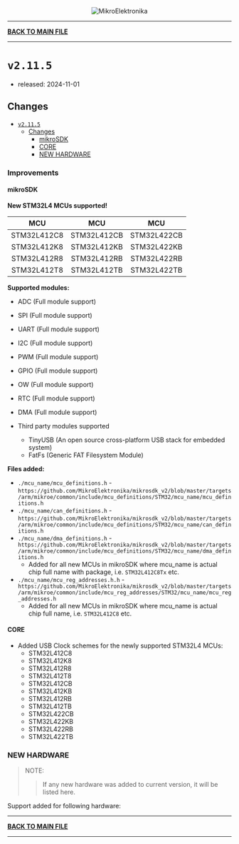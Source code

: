 <p align="center">
  <img src="http://www.mikroe.com/img/designs/beta/logo_small.png?raw=true" alt="MikroElektronika"/>
</p>

---

**[BACK TO MAIN FILE](../../changelog.md)**

---

# `v2.11.5`

+ released: 2024-11-01

## Changes

+ [`v2.11.5`](#v2115)
  + [Changes](#changes)
    + [mikroSDK](#mikrosdk)
    + [CORE](#core)
    + [NEW HARDWARE](#new-hardware)

### Improvements

#### mikroSDK

**New STM32L4 MCUs supported!**

|        MCU        |        MCU       |        MCU        |
| :---------------: | :--------------: | :---------------: |
|    STM32L412C8    |   STM32L412CB    |    STM32L422CB    |
|    STM32L412K8    |   STM32L412KB    |    STM32L422KB    |
|    STM32L412R8    |   STM32L412RB    |    STM32L422RB    |
|    STM32L412T8    |   STM32L412TB    |    STM32L422TB    |

**Supported modules:**

+ ADC (Full module support)
+ SPI (Full module support)
+ UART (Full module support)
+ I2C (Full module support)
+ PWM (Full module support)
+ GPIO (Full module support)
+ OW (Full module support)
+ RTC (Full module support)
+ DMA (Full module support)

+ Third party modules supported
  + TinyUSB (An open source cross-platform USB stack for embedded system)
  + FatFs (Generic FAT Filesystem Module)

**Files added:**

+ `./mcu_name/mcu_definitions.h` - `https://github.com/MikroElektronika/mikrosdk_v2/blob/master/targets/arm/mikroe/common/include/mcu_definitions/STM32/mcu_name/mcu_definitions.h`
+ `./mcu_name/can_definitions.h` - `https://github.com/MikroElektronika/mikrosdk_v2/blob/master/targets/arm/mikroe/common/include/mcu_definitions/STM32/mcu_name/can_definitions.h`
+ `./mcu_name/dma_definitions.h` - `https://github.com/MikroElektronika/mikrosdk_v2/blob/master/targets/arm/mikroe/common/include/mcu_definitions/STM32/mcu_name/dma_definitions.h`
  + Added for all new MCUs in mikroSDK where mcu_name is actual chip full name with package, i.e. `STM32L412C8Tx` etc.
+ `./mcu_name/mcu_reg_addresses.h.h` - `https://github.com/MikroElektronika/mikrosdk_v2/blob/master/targets/arm/mikroe/common/include/mcu_reg_addresses/STM32/mcu_name/mcu_reg_addresses.h`
  + Added for all new MCUs in mikroSDK where mcu_name is actual chip full name, i.e. `STM32L412C8` etc.


#### CORE

+ Added USB Clock schemes for the newly supported STM32L4 MCUs:
  + STM32L412C8
  + STM32L412K8
  + STM32L412R8
  + STM32L412T8
  + STM32L412CB
  + STM32L412KB
  + STM32L412RB
  + STM32L412TB
  + STM32L422CB
  + STM32L422KB
  + STM32L422RB
  + STM32L422TB

### NEW HARDWARE

> NOTE:
>> If any new hardware was added to current version, it will be listed here.

Support added for following hardware:

---

**[BACK TO MAIN FILE](../../changelog.md)**

---
